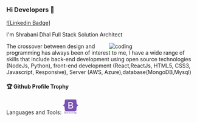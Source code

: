 ### Hi Developers 👋

[![Linkedin Badge]](https://www.linkedin.com/in/shrabani-dhal-60b583195 )



I'm Shrabani Dhal
Full Stack Solution Architect


<img src="https://camo.githubusercontent.com/cae12fddd9d6982901d82580bdf321d81fb299141098ca1c2d4891870827bf17/68747470733a2f2f6d69726f2e6d656469756d2e636f6d2f6d61782f313336302f302a37513379765349765f7430696f4a2d5a2e676966" alt="coding" align="right" width=234/>
The crossover between design and programming has always been of interest to me,  I have a wide range of skills that include back-end development using open source technologies (NodeJs, Python),  front-end development (React,ReactJs, HTML5, CSS3, Javascript, Responsive), Server (AWS, Azure),database(MongoDB,Mysql) 





<div>
  <h4>🏆 Github Profile Trophy</h4>
  
</div>

Languages and Tools: 
<a href="https://getbootstrap.com" target="_blank" rel="noreferrer">
        <img src="https://raw.githubusercontent.com/devicons/devicon/master/icons/bootstrap/bootstrap-plain-wordmark.svg" alt="bootstrap" width="40" height="40" />
    </a>
    <a href="https://www.w3schools.com/css/" target="_blank" rel="noreferrer">
<!--
**ShrabaniDeveloper/ShrabaniDeveloper** is a ✨ _special_ ✨ repository because its `README.md` (this file) appears on your GitHub profile.

Here are some ideas to get you started:

- 🔭 I’m currently working on ...
- 🌱 I’m currently learning ...
- 👯 I’m looking to collaborate on ...
- 🤔 I’m looking for help with ...
- 💬 Ask me about ...
- 📫 How to reach me: ...
- 😄 Pronouns: ...
- ⚡ Fun fact: .....

-->
